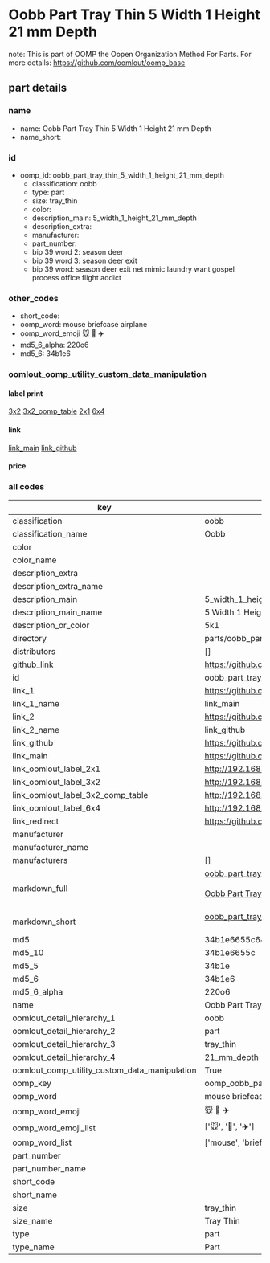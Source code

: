 # Oobb Part Tray Thin 5 Width 1 Height 21 mm Depth  

note: This is part of OOMP the Oopen Organization Method For Parts. For more details: https://github.com/oomlout/oomp_base

##  part details
  







### name
* name: Oobb Part Tray Thin 5 Width 1 Height 21 mm Depth
* name_short: 
### id
* oomp_id: oobb_part_tray_thin_5_width_1_height_21_mm_depth
  * classification: oobb
  * type: part
  * size: tray_thin
  * color: 
  * description_main: 5_width_1_height_21_mm_depth
  * description_extra: 
  * manufacturer: 
  * part_number: 
  * bip 39 word 2: season deer
  * bip 39 word 3: season deer exit
  * bip 39 word: season deer exit net mimic laundry want gospel process office flight addict

### other_codes
* short_code: 
* oomp_word: mouse briefcase airplane
* oomp_word_emoji :mouse: :briefcase: :airplane:
* md5_6_alpha: 220o6
* md5_6: 34b1e6






### oomlout_oomp_utility_custom_data_manipulation
#### label print
[3x2](http://192.168.1.245:1112/?label=oomp%20220o6)
[3x2_oomp_table](http://192.168.1.108:1112/?label=oomp%20220o6)
[2x1](http://192.168.1.242:1112/?label=oomp%20220o6)
[6x4](http://192.168.1.55:1112/?label=oomp%20220o6)    

#### link

[link_main](https://github.com/oomlout/oomlout_oomp_version_1_messy/tree/main/parts/oobb_part_tray_thin_5_width_1_height_21_mm_depth) [link_github](https://github.com/oomlout/oomlout_oomp_version_1_messy/tree/main/parts/oobb_part_tray_thin_5_width_1_height_21_mm_depth)                             

#### price







### all codes 
| key | value |  
| --- | --- |  
| classification | oobb |  
| classification_name | Oobb |  
| color |  |  
| color_name |  |  
| description_extra |  |  
| description_extra_name |  |  
| description_main | 5_width_1_height_21_mm_depth |  
| description_main_name | 5 Width 1 Height 21 mm Depth |  
| description_or_color | 5k1 |  
| directory | parts/oobb_part_tray_thin_5_width_1_height_21_mm_depth |  
| distributors | [] |  
| github_link | https://github.com/oomlout/oomlout_oomp_part_src/tree/main/parts/oobb_part_tray_thin_5_width_1_height_21_mm_depth |  
| id | oobb_part_tray_thin_5_width_1_height_21_mm_depth |  
| link_1 | https://github.com/oomlout/oomlout_oomp_version_1_messy/tree/main/parts/oobb_part_tray_thin_5_width_1_height_21_mm_depth |  
| link_1_name | link_main |  
| link_2 | https://github.com/oomlout/oomlout_oomp_version_1_messy/tree/main/parts/oobb_part_tray_thin_5_width_1_height_21_mm_depth |  
| link_2_name | link_github |  
| link_github | https://github.com/oomlout/oomlout_oomp_version_1_messy/tree/main/parts/oobb_part_tray_thin_5_width_1_height_21_mm_depth |  
| link_main | https://github.com/oomlout/oomlout_oomp_version_1_messy/tree/main/parts/oobb_part_tray_thin_5_width_1_height_21_mm_depth |  
| link_oomlout_label_2x1 | http://192.168.1.242:1112/?label=oomp%20220o6 |  
| link_oomlout_label_3x2 | http://192.168.1.245:1112/?label=oomp%20220o6 |  
| link_oomlout_label_3x2_oomp_table | http://192.168.1.108:1112/?label=oomp%20220o6 |  
| link_oomlout_label_6x4 | http://192.168.1.55:1112/?label=oomp%20220o6 |  
| link_redirect | https://github.com/oomlout/oomlout_oomp_version_1_messy/tree/main/parts/oobb_part_tray_thin_5_width_1_height_21_mm_depth |  
| manufacturer |  |  
| manufacturer_name |  |  
| manufacturers | [] |  
| markdown_full | [oobb_part_tray_thin_5_width_1_height_21_mm_depth](none)<br>[](none)<br>[Oobb Part Tray Thin 5 Width 1 Height 21 Mm Depth](none)<br><br> |  
| markdown_short | [oobb_part_tray_thin_5_width_1_height_21_mm_depth](none)<br><br> |  
| md5 | 34b1e6655c64deddf6c6694a9fce5611 |  
| md5_10 | 34b1e6655c |  
| md5_5 | 34b1e |  
| md5_6 | 34b1e6 |  
| md5_6_alpha | 220o6 |  
| name | Oobb Part Tray Thin 5 Width 1 Height 21 mm Depth |  
| oomlout_detail_hierarchy_1 | oobb |  
| oomlout_detail_hierarchy_2 | part |  
| oomlout_detail_hierarchy_3 | tray_thin |  
| oomlout_detail_hierarchy_4 | 21_mm_depth |  
| oomlout_oomp_utility_custom_data_manipulation | True |  
| oomp_key | oomp_oobb_part_tray_thin_5_width_1_height_21_mm_depth |  
| oomp_word | mouse briefcase airplane |  
| oomp_word_emoji | :mouse: :briefcase: :airplane: |  
| oomp_word_emoji_list | [':mouse:', ':briefcase:', ':airplane:'] |  
| oomp_word_list | ['mouse', 'briefcase', 'airplane'] |  
| part_number |  |  
| part_number_name |  |  
| short_code |  |  
| short_name |  |  
| size | tray_thin |  
| size_name | Tray Thin |  
| type | part |  
| type_name | Part |  
